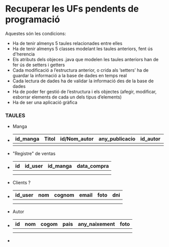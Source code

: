 # **Recuperar les UFs pendents de programació**

Aquestes són les condicions:

- Ha de tenir almenys 5 taules relacionades entre elles
- Ha de tenir almenys 5 classes modelant les taules anteriors, fent ús d'herencia
- Els atributs dels objeces .java que modelen les taules anteriors han de fer ús de setters i getters
- Cada modificació a l’estructura anterior, o crida als ’setters’ ha de guardar la informació a la base de dades en temps real
- Cada lectura de dades ha de validar la informació des de la base de dades
- Ha de poder fer gestió de l’estructura i els objectes (afegir, modificar, esborrar elements de cada un dels tipus d’elements)
- Ha de ser una aplicació gràfica

### TAULES

- Manga
- | id_manga | Titol | id/Nom_autor | any_publicacio | id_autor | preu | portadaº |
  | -------- | ----- | ------------ | -------------- | -------- | ---- | --------- |
  |          |       |              |                |          |      |           |
- "Registre" de ventas
- | id | id_user | id_manga | data_compra |
  | -- | ------- | -------- | ----------- |
  |    |         |          |             |
  |    |         |          |             |
- Clients ?
- | id_user | nom | cognom | email | foto | dni |
  | ------- | --- | ------ | ----- | ---- | --- |
  |         |     |        |       |      |     |
  |         |     |        |       |      |     |
- Autor
- | id | nom | cogom | pais | any_naixement | foto |
  | -- | --- | ----- | ---- | ------------- | ---- |
  |    |     |       |      |               |      |
  |    |     |       |      |               |      |
-
